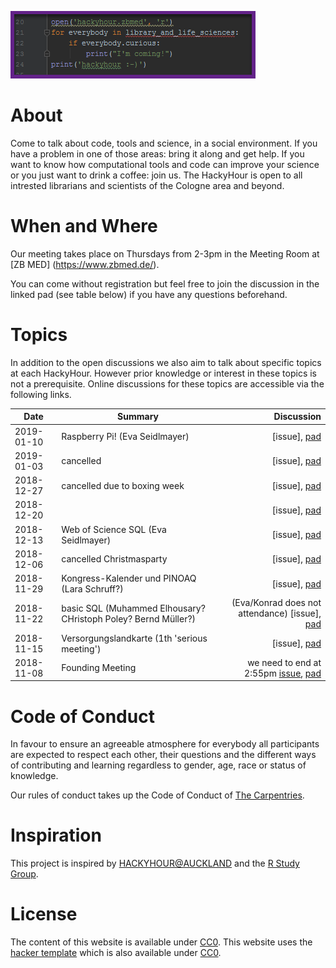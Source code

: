 
![logo of the Hackyhour at ZB MED](logo/Vorschlag_HackyHourLogo.png "Logo of ZB MED-HackyHour")

# About
Come to talk about code, tools and science, in a social environment. If you have a problem in one of those areas: bring it along and get help. If you want to know how computational tools and code can improve your science or you just want to drink a coffee: join us.
The HackyHour is open to all intrested librarians and scientists of the Cologne area and beyond.  

# When and Where

Our meeting takes place on Thursdays from 2-3pm in the Meeting Room at [ZB MED] (https://www.zbmed.de/).

You can come without registration but feel free to join the discussion in the linked pad (see table below) if you have any questions beforehand.


# Topics
In addition to the open discussions we also aim to talk about specific topics at each HackyHour.
However prior knowledge or interest in these topics is not a prerequisite. Online discussions for these topics are accessible via the following links.

| Date       | Summary          | Discussion                                                                                                                             |
| --------- | --------------    | ----------:                                                                                           
|2019-01-10 | Raspberry Pi! (Eva Seidlmayer)| [issue], [pad](https://hackmd.io/vEbxzc_hTi63myj-0igFjg#)|  
|2019-01-03 | cancelled                  | [issue], [pad](https://hackmd.io/vEbxzc_hTi63myj-0igFjg#)|
|2018-12-27 | cancelled due to boxing week | [issue], [pad](https://hackmd.io/vEbxzc_hTi63myj-0igFjg#)|
|2018-12-20 |                   | [issue], [pad](https://hackmd.io/vEbxzc_hTi63myj-0igFjg#)|
|2018-12-13 | Web of Science SQL (Eva Seidlmayer) | [issue], [pad](https://hackmd.io/vEbxzc_hTi63myj-0igFjg#)|          
|2018-12-06 | cancelled Christmasparty | [issue], [pad](https://hackmd.io/vEbxzc_hTi63myj-0igFjg#)|
|2018-11-29 | Kongress-Kalender und PINOAQ (Lara Schruff?) | [issue], [pad](https://hackmd.io/vEbxzc_hTi63myj-0igFjg#)|
|2018-11-22 | basic SQL (Muhammed Elhousary? CHristoph Poley? Bernd Müller?)     |(Eva/Konrad does not attendance) [issue], [pad](https://hackmd.io/vEbxzc_hTi63myj-0igFjg#) | 
|2018-11-15 | Versorgungslandkarte (1th 'serious meeting')| [issue], [pad](https://hackmd.io/vEbxzc_hTi63myj-0igFjg#)| 
|2018-11-08 | Founding Meeting | we need to end at 2:55pm [issue](https://github.com/HackyHour/Cologne/issues/1), [pad](https://hackmd.io/vEbxzc_hTi63myj-0igFjg#) |


# Code of Conduct
In favour to ensure an agreeable atmosphere for everybody all participants are expected to respect each other, their questions and the different ways of contributing and learning regardless to gender, age, race or status of knowledge.

Our rules of conduct takes up the Code of Conduct of [The Carpentries](https://docs.carpentries.org/topic_folders/policies/code-of-conduct.html).


# Inspiration
This project is inspired by [HACKYHOUR@AUCKLAND](https://uoa-eresearch.github.io/HackyHour/) and the [R Study Group](http://minisciencegirl.github.io/studyGroup/).


# License
The content of this website is available under [CC0](LICENSE).
This website uses the [hacker template](https://github.com/pages-themes/hacker/) which is also available under [CC0](https://creativecommons.org/publicdomain/zero/1.0/legalcode).
